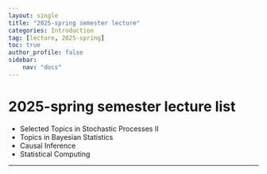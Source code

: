 ```yaml
---
layout: single
title: "2025-spring semester lecture"
categories: Introduction
tag: [lecture, 2025-spring]
toc: true
author_profile: false
sidebar:
    nav: "docs"
---
```


# 2025-spring semester lecture list

- Selected Topics in Stochastic Processes Ⅱ
- Topics in Bayesian Statistics
- Causal Inference
- Statistical Computing
---

